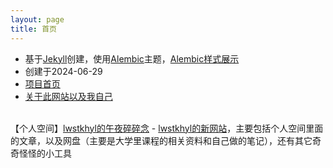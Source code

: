 ```yaml
---
layout: page
title: 首页
---
```


- 基于<a href="(https://jekyllrb.com/" target="_blank">Jekyll</a>创建，使用<a href="https://github.com/daviddarnes/alembic" target="_blank">Alembic</a>主题，<a href="https://lwstkhyl.github.io/elements/" target="_blank">Alembic样式展示</a>
- 创建于2024-06-29
- <a href="https://github.com/lwstkhyl/lwstkhyl.github.io" target="_blank">项目首页</a>
- <a href="https://lwstkhyl.github.io/talk_at_night/2023/06/15/talk-1/" target="_blank">关于此网站以及我自己</a>

<br/>
【个人空间】<a href="https://lwstkhyl.github.io/talk_at_night/" target="_blank">lwstkhyl的午夜碎碎念</a>
- <a href="https://lwstkhyl.me/" target="_blank">lwstkhyl的新网站</a>，主要包括个人空间里面的文章，以及网盘（主要是大学里课程的相关资料和自己做的笔记），还有其它奇奇怪怪的小工具
